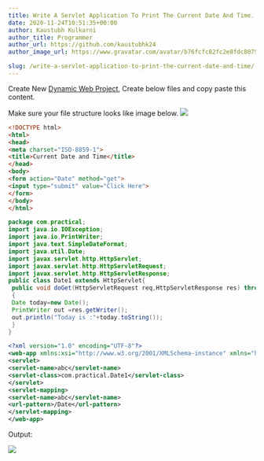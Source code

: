 ```yaml
---
title: Write A Servlet Application To Print The Current Date And Time.
date: 2020-11-24T10:51:35+00:00
author: Kaustubh Kulkarni
author_title: Programmer
author_url: https://github.com/kaustubhk24
author_image_url: https://www.gravatar.com/avatar/b76fcfc82fc2e8fdc8075636f1735f61?s=200

slug: /write-a-servlet-application-to-print-the-current-date-and-time/
---
```

Create New [Dynamic Web Project](https://en.wikipedia.org/wiki/Dynamic_web_page), Create below files and copy paste this content.

Make sure your file structure looks like image below.
![](https://www.kaustubh.codes/imgs/wp-content/uploads/2020/11/image-22.png) 


```html title="index.html"
<!DOCTYPE html>
<html>
<head>
<meta charset="ISO-8859-1">
<title>Current Date and Time</title>
</head>
<body>
<form action="Date" method="get">
<input type="submit" value="Click Here">
</form>
</body>
</html>
```


```java title="Date1.java"
package com.practical;
import java.io.IOException;
import java.io.PrintWriter;
import java.text.SimpleDateFormat;
import java.util.Date;
import javax.servlet.http.HttpServlet;
import javax.servlet.http.HttpServletRequest;
import javax.servlet.http.HttpServletResponse;
public class Date1 extends HttpServlet{
 public void doGet(HttpServletRequest req,HttpServletResponse res) throws IOException
 {
 Date today=new Date();
 PrintWriter out =res.getWriter();
 out.println("Today is :"+today.toString());
 }
}

```


```xml title="web.xml"
<?xml version="1.0" encoding="UTF-8"?>
<web-app xmlns:xsi="http://www.w3.org/2001/XMLSchema-instance" xmlns="http://xmlns.jcp.org/xml/ns/javaee" xsi:schemaLocation="http://xmlns.jcp.org/xml/ns/javaee http://xmlns.jcp.org/xml/ns/javaee/web-app_4_0.xsd" id="WebApp_ID" version="4.0">
<servlet>
<servlet-name>abc</servlet-name>
<servlet-class>com.practical.Date1</servlet-class>
</servlet>
<servlet-mapping>
<servlet-name>abc</servlet-name>
<url-pattern>/Date</url-pattern>
</servlet-mapping>
</web-app>


```

Output:

![](https://www.kaustubh.codes/imgs/wp-content/uploads/2020/11/image-23.png) 
